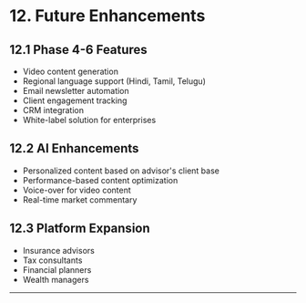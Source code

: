 # 12. Future Enhancements

## 12.1 Phase 4-6 Features
- Video content generation
- Regional language support (Hindi, Tamil, Telugu)
- Email newsletter automation
- Client engagement tracking
- CRM integration
- White-label solution for enterprises

## 12.2 AI Enhancements
- Personalized content based on advisor's client base
- Performance-based content optimization
- Voice-over for video content
- Real-time market commentary

## 12.3 Platform Expansion
- Insurance advisors
- Tax consultants
- Financial planners
- Wealth managers

---
